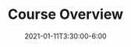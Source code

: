 ---
type: lecture
date: 2021-01-11T3:30:00-6:00
title: Course Overview
thumbnail: 
links: 
    - url: /static_files/01-overview-lsu.pdf
      name: slides
---